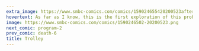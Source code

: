 ```yaml
---
extra_image: https://www.smbc-comics.com/comics/159024655420200523after.png
hovertext: As far as I know, this is the first exploration of this problem from the perspective of being distracted by a cat.
image: https://www.smbc-comics.com/comics/1590246502-20200523.png
next_comic: program-2
prev_comic: death-6
title: Trolley
---
```


